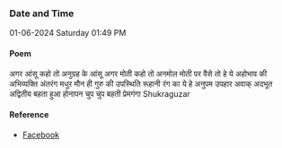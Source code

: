 ### Date and Time

01-06-2024 Saturday 01:49 PM

#### Poem

अगर आंसू कहो तो 
अनुग्रह के आंसू 
अगर मोती कहो तो 
अनमोल मोती
पर वैसे तो हे ये 
अहोभाव की अभिव्यक्ति 
अंतरंग मधुर मौन ही 
गुरु की उपस्थिति 
रूहानी रंग का ये हे 
अनुपम उपहार
अवाक् अदभूत अद्वितीय 
बहता हुआ होनापन
चुप चुप बहती 
प्रेमगंगा
Shukraguzar

#### Reference

* [Facebook](https://www.facebook.com/share/p/vyPbtnVe8sQUJR3V/)
